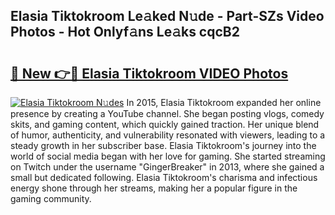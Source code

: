 ## Elasia Tiktokroom Le𝚊ked N𝚞de - Part-SZs Video Photos - Hot Onlyf𝚊ns Le𝚊ks cqcB2

# <h2><a href="http://ab47169.deff.icu/?id=Elasia+Tiktokroom">🔗 New 👉🔴 Elasia Tiktokroom VIDEO Photos</a></h2>

[![Elasia Tiktokroom N𝚞des](https://i.imgur.com/rIISA9y.gif)](http://ab47169.deff.icu/?id=Elasia+Tiktokroom)
In 2015, Elasia Tiktokroom expanded her online presence by creating a YouTube channel. She began posting vlogs, comedy skits, and gaming content, which quickly gained traction. Her unique blend of humor, authenticity, and vulnerability resonated with viewers, leading to a steady growth in her subscriber base. Elasia Tiktokroom's journey into the world of social media began with her love for gaming. She started streaming on Twitch under the username "GingerBreaker" in 2013, where she gained a small but dedicated following. Elasia Tiktokroom's charisma and infectious energy shone through her streams, making her a popular figure in the gaming community.
